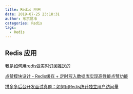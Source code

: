 ```yaml
---
title: Redis 应用
date: 2019-07-25 23:18:31
author: 东京易冷
categories: Redis
tags:
  - Redis
---
```


## Redis 应用

[我是如何用redis做实时订阅推送的](https://www.cnblogs.com/linlinismine/p/9214299.html)

[点赞模块设计 - Redis缓存 + 定时写入数据库实现高性能点赞功能](https://juejin.im/post/5bdc257e6fb9a049ba410098)

[拼多多后台开发面试真题：如何用Redis统计独立用户访问量](https://www.toutiao.com/i6695734985246114312/)
